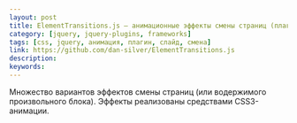 ```yaml
---
layout: post
title: ElementTransitions.js — анимационные эффекты смены страниц (плагин jQuery)
category: [jquery, jquery-plugins, frameworks]
tags: [css, jquery, анимация, плагин, слайд, смена]
link: https://github.com/dan-silver/ElementTransitions.js
description:
keywords:
---
```


<p>Множество вариантов эффектов смены страниц (или водержимого произвольного блока). Эффекты реализованы средствами CSS3-анимации.</p>
